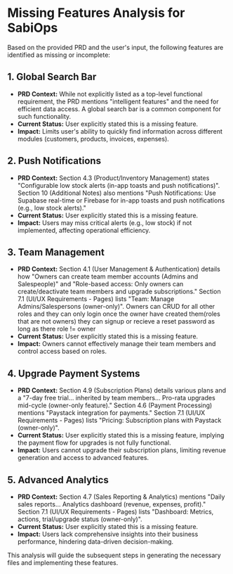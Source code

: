 # Missing Features Analysis for SabiOps

Based on the provided PRD and the user's input, the following features are identified as missing or incomplete:

## 1. Global Search Bar
*   **PRD Context:** While not explicitly listed as a top-level functional requirement, the PRD mentions "intelligent features" and the need for efficient data access. A global search bar is a common component for such functionality.
*   **Current Status:** User explicitly stated this is a missing feature.
*   **Impact:** Limits user's ability to quickly find information across different modules (customers, products, invoices, expenses).

## 2. Push Notifications
*   **PRD Context:** Section 4.3 (Product/Inventory Management) states "Configurable low stock alerts (in-app toasts and push notifications)". Section 10 (Additional Notes) also mentions "Push Notifications: Use Supabase real-time or Firebase for in-app toasts and push notifications (e.g., low stock alerts)."
*   **Current Status:** User explicitly stated this is a missing feature.
*   **Impact:** Users may miss critical alerts (e.g., low stock) if not implemented, affecting operational efficiency.

## 3. Team Management
*   **PRD Context:** Section 4.1 (User Management & Authentication) details how "Owners can create team member accounts (Admins and Salespeople)" and "Role-based access: Only owners can create/deactivate team members and upgrade subscriptions." Section 7.1 (UI/UX Requirements - Pages) lists "Team: Manage Admins/Salespersons (owner-only)".
Owners can CRUD for all other roles and they can only login once the owner have created them(roles that are not owners) they can signup or recieve a reset password as long as there role != owner
*   **Current Status:** User explicitly stated this is a missing feature.
*   **Impact:** Owners cannot effectively manage their team members and control access based on roles.

## 4. Upgrade Payment Systems
*   **PRD Context:** Section 4.9 (Subscription Plans) details various plans and a "7-day free trial... inherited by team members... Pro-rata upgrades mid-cycle (owner-only feature)." Section 4.6 (Payment Processing) mentions "Paystack integration for payments." Section 7.1 (UI/UX Requirements - Pages) lists "Pricing: Subscription plans with Paystack (owner-only)".
*   **Current Status:** User explicitly stated this is a missing feature, implying the payment flow for upgrades is not fully functional.
*   **Impact:** Users cannot upgrade their subscription plans, limiting revenue generation and access to advanced features.

## 5. Advanced Analytics
*   **PRD Context:** Section 4.7 (Sales Reporting & Analytics) mentions "Daily sales reports... Analytics dashboard (revenue, expenses, profit)." Section 7.1 (UI/UX Requirements - Pages) lists "Dashboard: Metrics, actions, trial/upgrade status (owner-only)".
*   **Current Status:** User explicitly stated this is a missing feature.
*   **Impact:** Users lack comprehensive insights into their business performance, hindering data-driven decision-making.

This analysis will guide the subsequent steps in generating the necessary files and implementing these features.

